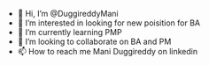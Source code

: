 - 👋 Hi, I’m @DuggireddyMani
- 👀 I’m interested in looking for new poisition for BA 
- 🌱 I’m currently learning PMP
- 💞️ I’m looking to collaborate on BA and PM
- 📫 How to reach me Mani Duggireddy on linkedin

<!---
DuggireddyMani/DuggireddyMani is a ✨ special ✨ repository because its `README.md` (this file) appears on your GitHub profile.
You can click the Preview link to take a look at your changes.
--->
